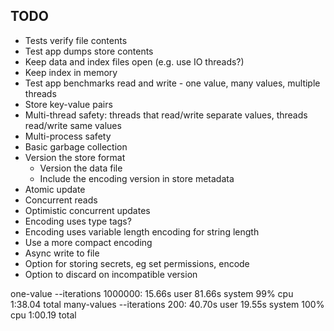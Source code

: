 ## TODO

- Tests verify file contents
- Test app dumps store contents
- Keep data and index files open (e.g. use IO threads?)
- Keep index in memory
- Test app benchmarks read and write - one value, many values, multiple threads
- Store key-value pairs
- Multi-thread safety: threads that read/write separate values, threads read/write same values
- Multi-process safety
- Basic garbage collection
- Version the store format
  - Version the data file 
  - Include the encoding version in store metadata
- Atomic update
- Concurrent reads
- Optimistic concurrent updates
- Encoding uses type tags?
- Encoding uses variable length encoding for string length
- Use a more compact encoding
- Async write to file
- Option for storing secrets, eg set permissions, encode
- Option to discard on incompatible version

one-value --iterations 1000000: 15.66s user 81.66s system 99% cpu 1:38.04 total
many-values --iterations 200: 40.70s user 19.55s system 100% cpu 1:00.19 total
